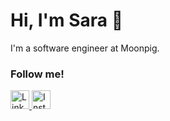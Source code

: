 <h1>Hi, I'm Sara 👋</h1>
<p>I'm a software engineer at Moonpig. </p>

<h3>Follow me!</h3>

<a href="https://linkedin.com/in/saraevs" target="_blank">
    <img src="https://cdn3.iconfinder.com/data/icons/social-media-2253/17/Vector-4-1024.png" alt="Linked In" width="30px" height="30px"/>
</a>

<a href="https://instagram.com/saraevs" target="_blank">
  <img src="https://cdn4.iconfinder.com/data/icons/social-media-2146/512/25_social-1024.png" alt="Instagram" width="30px" height="30px"/>
</a>
